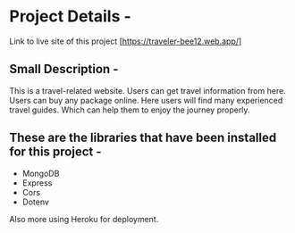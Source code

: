 # Project Details -
Link to live site of this project [https://traveler-bee12.web.app/]

## Small Description -
<p>
This is a travel-related website. Users can get travel information from here. Users can buy any package online. Here users will find many experienced travel guides. Which can help them to enjoy the journey properly.
</p>

## These are the libraries that have been installed for this project -
<ul>
<li>MongoDB</li>
<li>Express</li>
<li>Cors</li>
<li>Dotenv</li>
</ul>

<p>Also more using Heroku for deployment.</p>